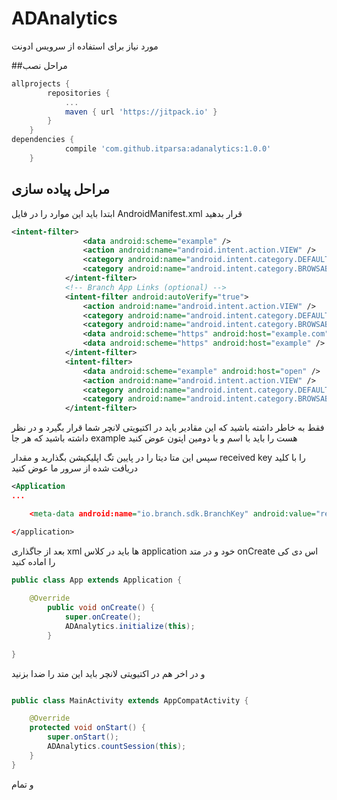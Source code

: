 # ADAnalytics

 مورد نیاز برای استفاده از سرویس ادونت

##مراحل نصب

```groovy
allprojects {
		repositories {
			...
			maven { url 'https://jitpack.io' }
		}
	}
dependencies {
	        compile 'com.github.itparsa:adanalytics:1.0.0'
	}
```

## مراحل پیاده سازی 
ابتدا باید این موارد را در فایل AndroidManifest.xml قرار بدهید

```xml
<intent-filter>
                <data android:scheme="example" />
                <action android:name="android.intent.action.VIEW" />
                <category android:name="android.intent.category.DEFAULT" />
                <category android:name="android.intent.category.BROWSABLE" />
            </intent-filter>
            <!-- Branch App Links (optional) -->
            <intent-filter android:autoVerify="true">
                <action android:name="android.intent.action.VIEW" />
                <category android:name="android.intent.category.DEFAULT" />
                <category android:name="android.intent.category.BROWSABLE" />
                <data android:scheme="https" android:host="example.com" />
                <data android:scheme="https" android:host="example" />
            </intent-filter>
            <intent-filter>
                <data android:scheme="example" android:host="open" />
                <action android:name="android.intent.action.VIEW" />
                <category android:name="android.intent.category.DEFAULT" />
                <category android:name="android.intent.category.BROWSABLE" />
            </intent-filter>
```

فقط به خاطر داشته باشید که این مقادیر باید در اکتیویتی لانچر شما قرار بگیرد
و در نظر داشته باشید که هر جا example هست را باید با اسم و یا دومین اپتون عوض کنید
 
 
 سپس این متا دیتا را در پایین تگ اپلیکیشن بگذارید و مقدار received key را با کلید دریافت شده از سرور ما عوض کنید

```xml
<Application
...

    <meta-data android:name="io.branch.sdk.BranchKey" android:value="received key" />

</application>
```

بعد از جاگذاری xml ها باید در کلاس application خود و در متد onCreate اس دی کی را اماده کنید
```java
public class App extends Application {
    
    @Override
        public void onCreate() {
            super.onCreate();
            ADAnalytics.initialize(this);
        }
    
} 
```

و در اخر هم در اکتیویتی لانچر باید این متد را ضدا بزنید


```java

public class MainActivity extends AppCompatActivity {

    @Override
    protected void onStart() {
        super.onStart();
        ADAnalytics.countSession(this);
    }
}
```
و تمام